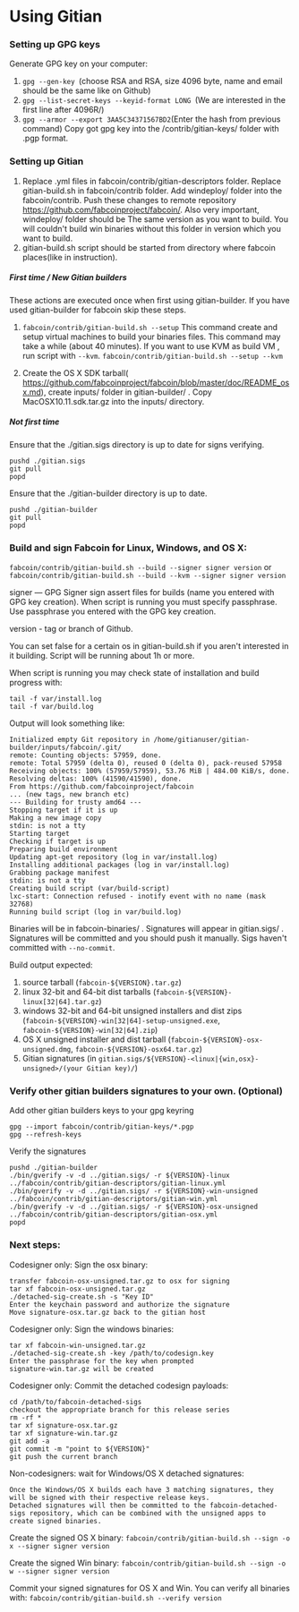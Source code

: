 Using Gitian
====================
### Setting up GPG keys
Generate GPG key on your computer:
1. ```gpg --gen-key ```(choose RSA and RSA, size 4096 byte, name and email should be the same like on Github)
2. ```gpg --list-secret-keys --keyid-format LONG ```(We are interested in the first line after 4096R/)
3. ```gpg --armor --export 3AA5C34371567BD2```(Enter the hash from previous command)
Copy got gpg key into the /contrib/gitian-keys/ folder with .pgp format.
### Setting up Gitian
1. Replace .yml files in fabcoin/contrib/gitian-descriptors folder. Replace gitian-build.sh in fabcoin/contrib folder. Add windeploy/ folder into the fabcoin/contrib. Push these changes to remote repository https://github.com/fabcoinproject/fabcoin/. Also very important, windeploy/ folder should be The same version as you want to build. You will couldn't build win binaries without this folder in version which you want to build.
2. gitian-build.sh script should be started from directory where fabcoin places(like in instruction).
##### First time / New Gitian builders
These actions are executed once when first using gitian-builder. If you have used gitian-builder for fabcoin skip these steps.
1. ```fabcoin/contrib/gitian-build.sh --setup``` This command create and setup virtual machines to build your binaries files. This command may take a while (about 40 minutes). If you want to use KVM as build VM , run script with ```--kvm```.
    ```fabcoin/contrib/gitian-build.sh --setup --kvm```

2. Create the OS X SDK tarball( https://github.com/fabcoinproject/fabcoin/blob/master/doc/README_osx.md), create inputs/ folder in gitian-builder/ . Copy MacOSX10.11.sdk.tar.gz into the inputs/ directory.
##### Not first time
Ensure that the ./gitian.sigs directory is up to date for signs verifying.

    pushd ./gitian.sigs
    git pull
    popd

Ensure that the ./gitian-builder directory is up to date.

    pushd ./gitian-builder
    git pull
    popd

### Build and sign Fabcoin for Linux, Windows, and OS X:

  ```fabcoin/contrib/gitian-build.sh --build --signer signer version``` or 
  ```fabcoin/contrib/gitian-build.sh --build --kvm --signer signer version```

signer — GPG Signer sign assert files for builds (name you entered with GPG key creation). When script is running you must specify passphrase. Use passphrase you entered with the GPG key creation. 

version - tag or branch of Github.

You can set false for a certain os in gitian-build.sh if you aren't interested in it building.
Script will be running about 1h or more.

When script is running you may check state of installation and build progress with:

    tail -f var/install.log
    tail -f var/build.log
    
Output will look something like:
    
    Initialized empty Git repository in /home/gitianuser/gitian-builder/inputs/fabcoin/.git/
    remote: Counting objects: 57959, done.
    remote: Total 57959 (delta 0), reused 0 (delta 0), pack-reused 57958
    Receiving objects: 100% (57959/57959), 53.76 MiB | 484.00 KiB/s, done.
    Resolving deltas: 100% (41590/41590), done.
    From https://github.com/fabcoinproject/fabcoin
    ... (new tags, new branch etc)
    --- Building for trusty amd64 ---
    Stopping target if it is up
    Making a new image copy
    stdin: is not a tty
    Starting target
    Checking if target is up
    Preparing build environment
    Updating apt-get repository (log in var/install.log)
    Installing additional packages (log in var/install.log)
    Grabbing package manifest
    stdin: is not a tty
    Creating build script (var/build-script)
    lxc-start: Connection refused - inotify event with no name (mask 32768)
    Running build script (log in var/build.log)


Binaries will be in fabcoin-binaries/ . Signatures will appear in gitian.sigs/ . Signatures will be committed and you should push it manually. Sigs haven't committed with ```--no-commit```.

Build output expected:

  1. source tarball (`fabcoin-${VERSION}.tar.gz`)
  2. linux 32-bit and 64-bit dist tarballs (`fabcoin-${VERSION}-linux[32|64].tar.gz`)
  3. windows 32-bit and 64-bit unsigned installers and dist zips (`fabcoin-${VERSION}-win[32|64]-setup-unsigned.exe`, `fabcoin-${VERSION}-win[32|64].zip`)
  4. OS X unsigned installer and dist tarball (`fabcoin-${VERSION}-osx-unsigned.dmg`, `fabcoin-${VERSION}-osx64.tar.gz`)
  5. Gitian signatures (in `gitian.sigs/${VERSION}-<linux|{win,osx}-unsigned>/(your Gitian key)/`)

### Verify other gitian builders signatures to your own. (Optional)

Add other gitian builders keys to your gpg keyring

    gpg --import fabcoin/contrib/gitian-keys/*.pgp
    gpg --refresh-keys

Verify the signatures

    pushd ./gitian-builder
    ./bin/gverify -v -d ../gitian.sigs/ -r ${VERSION}-linux ../fabcoin/contrib/gitian-descriptors/gitian-linux.yml
    ./bin/gverify -v -d ../gitian.sigs/ -r ${VERSION}-win-unsigned ../fabcoin/contrib/gitian-descriptors/gitian-win.yml
    ./bin/gverify -v -d ../gitian.sigs/ -r ${VERSION}-osx-unsigned ../fabcoin/contrib/gitian-descriptors/gitian-osx.yml
    popd

### Next steps:

Codesigner only: Sign the osx binary:

    transfer fabcoin-osx-unsigned.tar.gz to osx for signing
    tar xf fabcoin-osx-unsigned.tar.gz
    ./detached-sig-create.sh -s "Key ID"
    Enter the keychain password and authorize the signature
    Move signature-osx.tar.gz back to the gitian host

Codesigner only: Sign the windows binaries:

    tar xf fabcoin-win-unsigned.tar.gz
    ./detached-sig-create.sh -key /path/to/codesign.key
    Enter the passphrase for the key when prompted
    signature-win.tar.gz will be created

Codesigner only: Commit the detached codesign payloads:

    cd /path/to/fabcoin-detached-sigs
    checkout the appropriate branch for this release series
    rm -rf *
    tar xf signature-osx.tar.gz
    tar xf signature-win.tar.gz
    git add -a
    git commit -m "point to ${VERSION}"
    git push the current branch

Non-codesigners: wait for Windows/OS X detached signatures:

    Once the Windows/OS X builds each have 3 matching signatures, they will be signed with their respective release keys.
    Detached signatures will then be committed to the fabcoin-detached-sigs repository, which can be combined with the unsigned apps to create signed binaries.

Create the signed OS X binary:
```fabcoin/contrib/gitian-build.sh --sign -o x --signer signer version```

Create the signed Win binary:
```fabcoin/contrib/gitian-build.sh --sign -o w --signer signer version```

Commit your signed signatures for OS X and Win.
You can verify all binaries with:
```fabcoin/contrib/gitian-build.sh --verify version```